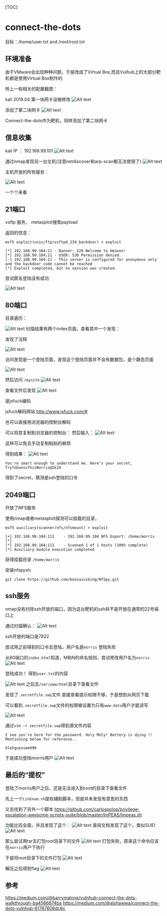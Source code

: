 

[TOC]

# connect-the-dots
目标：/home/user.txt and /root/root.txt

## 环境准备

由于VMware会出现种种问题，于是改成了Virtual Box,而且Vulhub上的大部分靶机都是使用Virtual Box制作的


附上一些相关的配置截图：

kali 2019.04 
第一块网卡没做修改
![Alt text](./1576475762865.png)

添加了第二块网卡
![Alt text](./1576475770757.png)

Connect-the-dots作为靶机，同样添加了第二块网卡

## 信息收集
kali IP ： 192.168.99.101
![Alt text](./1576475827530.png)

通过nmap发现另一台主机(注意netdiscover和arp-scan都无法使用了)
![Alt text](./1576475870118.png)

主机开放的所有服务：

![Alt text](./1576476412907.png)

一个个来看

## 21端口

vsftp 服务， metasploit搜索payload

返回的信息：

```
msf5 exploit(unix/ftp/vsftpd_234_backdoor) > exploit 

[*] 192.168.99.104:21 - Banner: 220 Welcome to Heaven!
[*] 192.168.99.104:21 - USER: 530 Permission denied.
[-] 192.168.99.104:21 - This server is configured for anonymous only and the backdoor code cannot be reached
[*] Exploit completed, but no session was created.
```

尝试匿名登陆没有成功

![Alt text](./1576476598073.png)


## 80端口

目录遍历：

![Alt text](./1575977787813.png)
扫描结果有两个index页面，查看其中一个发现：

发现了注释

![Alt text](./1575977822127.png)

访问发现是一个登陆页面，发现这个登陆页面并不会有数据包，是个静态页面

![Alt text](./1576476010899.png)


然后访问 `/mysite`
![Alt text](./1575977851454.png)

查看文件后发现
![Alt text](./1575977868784.png)

是jsfuck编码

jsfuck解码网站 http://www.jsfuck.com/#

也可以直接用浏览器的控制台解码

可以将其复制到浏览器的控制台：
然后输入：
![Alt text](./1575977938119.png)

这样可以免去手动复制粘贴的麻烦


得到结果：
![Alt text](./1575977956725.png)


```
You're smart enough to understand me. Here's your secret, TryToGuessThisNorris@2k19
```

得到了secret，猜测是ssh登陆的口令



## 2049端口

开放了NFS服务

使用nmap或者metasploit探测可以挂载的目录，
```
msf5 auxiliary(scanner/nfs/nfsmount) > exploit 

[+] 192.168.99.104:111    - 192.168.99.104 NFS Export: /home/morris [*]
[*] 192.168.99.104:111    - Scanned 1 of 1 hosts (100% complete)
[*] Auxiliary module execution completed
```

获得挂载目录 `/home/morris`

安装nfspysh:

`git clone https://github.com/bonsaiviking/NfSpy.git`


## ssh服务

nmap没有扫除ssh开放的端口，因为这台靶机的ssh并不是开放在通常的22号端口上

通过扫描确认：
![Alt text](./1576476969297.png)

ssh开放的端口是7822

尝试用之前得到的口令去登陆，用户名是`morris`
登陆失败

从80端口的`index.html`知道，M和N的命名规则，尝试修改用户名为`norris`
![Alt text](./1576477106793.png)

登陆成功！
得到`user.txt`的内容

![Alt text](./1576477362762.png)
之后去`/var/www/html`目录下查看文件

发现了`.secretfile.swp`文件
直接查看提示权限不够，于是想到从网页下载

可以看到`.secretfile.swp`文件的权限被设置为只有`www-data`用户才能读写

![Alt text](./1576479512154.png)

通过`vim -r secretfile.swp`得到源文件内容

```
I see you're here for the password. Holy Moly! Battery is dying !! Mentioning below for reference..

blehguessme090
```

于是成功登陆morris用户
![Alt text](./1576477489908.png)

## 最后的“提权”

登陆了morris用户之后，还是无法进入到root的目录下查看文件

先上一个`LinEnum.sh`提权辅助脚本，但是并未发现有意思的东西

又去找到了另外一个脚本 https://github.com/carlospolop/privilege-escalation-awesome-scripts-suite/blob/master/linPEAS/linpeas.sh

功能比较全面，并且发现了这个：
![Alt text](./1577460701158.png)
查阅文档发现了这个，类似SUID
![Alt text](./1577460729799.png)

那么尝试用tar去打包root目录下的文件
![Alt text](./1577460784686.png)
打包失败，原来这个命令应该在`norris`用户下执行


于是将root目录下的文件打包
![Alt text](./1576477730035.png)

解压之后得到flag
![Alt text](./1576477748712.png)



## 参考
https://medium.com/@barrymalone/vulnhub-connect-the-dots-walkthrough-ba4566674ba
https://medium.com/@alshawwa/connect-the-dots-vulnhub-61787608dc6c